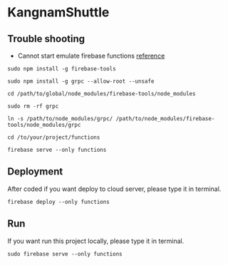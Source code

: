 # KangnamShuttle

## Trouble shooting 
- Cannot start emulate firebase functions
[reference](https://github.com/firebase/firebase-tools/issues/442)
```
sudo npm install -g firebase-tools

sudo npm install -g grpc --allow-root --unsafe

cd /path/to/global/node_modules/firebase-tools/node_modules

sudo rm -rf grpc

ln -s /path/to/node_modules/grpc/ /path/to/node_modules/firebase-tools/node_modules/grpc

cd /to/your/project/functions

firebase serve --only functions
```

## Deployment

After coded if you want deploy to cloud server, please type it in terminal.
```
firebase deploy --only functions
```

## Run

If you want run this project locally, please type it in terminal.
```
sudo firebase serve --only functions
```